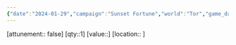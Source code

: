 ```yaml
---
{"date":"2024-01-29","campaign":"Sunset Fortune","world":"Tor","game_date":null,"type":{"t":"item","s":null},"description":null,"tags":["item"],"icon":"FasCube","dg-publish":true,"permalink":"/sunset-fortune/compendium/items/sending-stone/","dgPassFrontmatter":true,"created":"2024-01-29T22:01:04.990+10:30"}
---
```


[attunement:: false]
[qty::1]
[value::]
[location:: ]